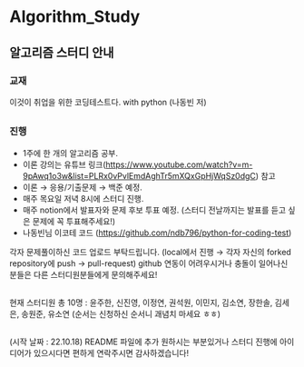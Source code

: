 # Algorithm_Study

## 알고리즘 스터디 안내

### 교재
이것이 취업을 위한 코딩테스트다. with python (나동빈 저)
##

### 진행
- 1주에 한 개의 알고리즘 공부.
- 이론 강의는 유튜브 링크(https://www.youtube.com/watch?v=m-9pAwq1o3w&list=PLRx0vPvlEmdAghTr5mXQxGpHjWqSz0dgC) 참고
- 이론 → 응용/기출문제 → 백준 예정.
- 매주 목요일 저녁 8시에 스터디 진행.
- 매주 notion에서 발표자와 문제 후보 투표 예정. (스터디 전날까지는 발표를 듣고 싶은 문제에 꼭 투표해주세요!)
- 나동빈님 이코테 코드 (https://github.com/ndb796/python-for-coding-test)


각자 문제풀이하신 코드 업로드 부탁드립니다. (local에서 진행 → 각자 자신의 forked repository에 push → pull-request)
github 연동이 어려우시거나 충돌이 일어나신 분들은 다른 스터디원분들에게 문의해주세요!

##
현재 스터디원 총 10명 : 윤주한, 신진영, 이정연, 권석원, 이민지, 김소연, 장한솔, 김세은, 송원준, 유소연 (순서는 신청하신 순서니 괘념치 마세요 ㅎㅎ) 
##


(시작 날짜 : 22.10.18)
README 파일에 추가 원하시는 부분있거나 스터디 진행에 아이디어가 있으시다면 편하게 연락주시면 감사하겠습니다!
